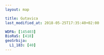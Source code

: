 ```yaml
---
layout: map

title: Gutavica
last_modified_at: 2018-05-25T17:35:40+02:00

WDPA: [145403]
BioRaS: [418]
geoSrbija:
  L1_183: [40]
---
```

